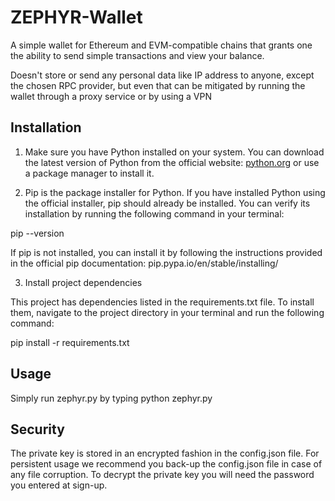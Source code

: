 # ZEPHYR-Wallet
A simple wallet for Ethereum and EVM-compatible chains that grants one the ability to send simple transactions
and view your balance.

Doesn't store or send any personal data like IP address to anyone, except the chosen RPC provider, but even that can be mitigated by running the wallet through a proxy service or by using a VPN

## Installation

1. Make sure you have Python installed on your system. You can download the latest version of Python from the official website: [python.org](https://www.python.org/downloads/) or use a package manager to install it.

2. Pip is the package installer for Python. If you have installed Python using the official installer, pip should already be installed. You can verify its installation by running the following command in your terminal:

  pip --version

  If pip is not installed, you can install it by following the instructions provided in the official pip documentation: pip.pypa.io/en/stable/installing/

3. Install project dependencies

  This project has dependencies listed in the requirements.txt file. To install them, navigate to the project directory in your terminal and run the following command:

  pip install -r requirements.txt

##  Usage

Simply run zephyr.py by typing python zephyr.py

## Security

The private key is stored in an encrypted fashion in the config.json file. For persistent usage we recommend you back-up the config.json file in case of any file corruption. To decrypt the private key you will need the password you entered at sign-up.

